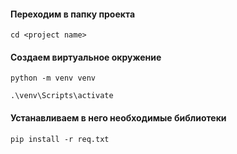 #### Переходим в папку проекта
~~~
cd <project name>
~~~

#### Создаем виртуальное окружение
~~~
python -m venv venv
~~~
~~~
.\venv\Scripts\activate
~~~

#### Устанавливаем в него необходимые библиотеки
~~~
pip install -r req.txt
~~~